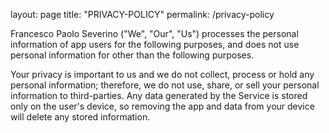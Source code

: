 layout: page
title: "PRIVACY-POLICY"
permalink: /privacy-policy

Francesco Paolo Severino ("We", "Our", "Us") processes the personal information of app users for the following purposes, and does not use personal information for other than the following purposes.

Your privacy is important to us and we do not collect, process or hold any personal information; therefore, we do not use, share, or sell your personal information to third-parties. Any data generated by the Service is stored only on the user's device, so removing the app and data from your device will delete any stored information.
